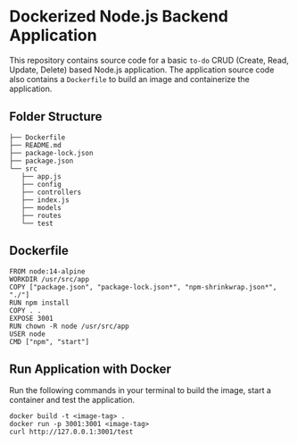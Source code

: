 # Dockerized Node.js Backend Application
This repository contains source code for a basic `to-do` CRUD (Create, Read, Update, Delete) based Node.js application. The application source code also contains a `Dockerfile` to build an image and containerize the application.

## Folder Structure
```
├── Dockerfile
├── README.md
├── package-lock.json
├── package.json
└── src
   ├── app.js
   ├── config
   ├── controllers
   ├── index.js
   ├── models
   ├── routes
   └── test
```

## Dockerfile
```
FROM node:14-alpine
WORKDIR /usr/src/app
COPY ["package.json", "package-lock.json*", "npm-shrinkwrap.json*", "./"]
RUN npm install 
COPY . .
EXPOSE 3001
RUN chown -R node /usr/src/app
USER node
CMD ["npm", "start"]
```

## Run Application with Docker
Run the following commands in your terminal to build the image, start a container and test the application.
```
docker build -t <image-tag> .
docker run -p 3001:3001 <image-tag>
curl http://127.0.0.1:3001/test
```
